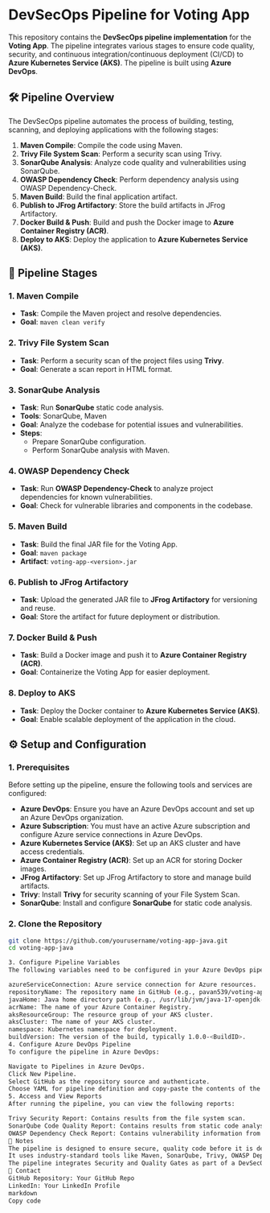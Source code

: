 # DevSecOps Pipeline for Voting App

This repository contains the **DevSecOps pipeline implementation** for the **Voting App**. The pipeline integrates various stages to ensure code quality, security, and continuous integration/continuous deployment (CI/CD) to **Azure Kubernetes Service (AKS)**. The pipeline is built using **Azure DevOps**.

## 🛠 Pipeline Overview

The DevSecOps pipeline automates the process of building, testing, scanning, and deploying applications with the following stages:

1. **Maven Compile**: Compile the code using Maven.
2. **Trivy File System Scan**: Perform a security scan using Trivy.
3. **SonarQube Analysis**: Analyze code quality and vulnerabilities using SonarQube.
4. **OWASP Dependency Check**: Perform dependency analysis using OWASP Dependency-Check.
5. **Maven Build**: Build the final application artifact.
6. **Publish to JFrog Artifactory**: Store the build artifacts in JFrog Artifactory.
7. **Docker Build & Push**: Build and push the Docker image to **Azure Container Registry (ACR)**.
8. **Deploy to AKS**: Deploy the application to **Azure Kubernetes Service (AKS)**.

## 🚀 Pipeline Stages

### 1. **Maven Compile**
   - **Task**: Compile the Maven project and resolve dependencies.
   - **Goal**: `maven clean verify`

### 2. **Trivy File System Scan**
   - **Task**: Perform a security scan of the project files using **Trivy**.
   - **Goal**: Generate a scan report in HTML format.

### 3. **SonarQube Analysis**
   - **Task**: Run **SonarQube** static code analysis.
   - **Tools**: SonarQube, Maven
   - **Goal**: Analyze the codebase for potential issues and vulnerabilities.
   - **Steps**:
     - Prepare SonarQube configuration.
     - Perform SonarQube analysis with Maven.

### 4. **OWASP Dependency Check**
   - **Task**: Run **OWASP Dependency-Check** to analyze project dependencies for known vulnerabilities.
   - **Goal**: Check for vulnerable libraries and components in the codebase.

### 5. **Maven Build**
   - **Task**: Build the final JAR file for the Voting App.
   - **Goal**: `maven package`
   - **Artifact**: `voting-app-<version>.jar`

### 6. **Publish to JFrog Artifactory**
   - **Task**: Upload the generated JAR file to **JFrog Artifactory** for versioning and reuse.
   - **Goal**: Store the artifact for future deployment or distribution.

### 7. **Docker Build & Push**
   - **Task**: Build a Docker image and push it to **Azure Container Registry (ACR)**.
   - **Goal**: Containerize the Voting App for easier deployment.

### 8. **Deploy to AKS**
   - **Task**: Deploy the Docker container to **Azure Kubernetes Service (AKS)**.
   - **Goal**: Enable scalable deployment of the application in the cloud.

## ⚙️ Setup and Configuration

### 1. **Prerequisites**

Before setting up the pipeline, ensure the following tools and services are configured:

- **Azure DevOps**: Ensure you have an Azure DevOps account and set up an Azure DevOps organization.
- **Azure Subscription**: You must have an active Azure subscription and configure Azure service connections in Azure DevOps.
- **Azure Kubernetes Service (AKS)**: Set up an AKS cluster and have access credentials.
- **Azure Container Registry (ACR)**: Set up an ACR for storing Docker images.
- **JFrog Artifactory**: Set up JFrog Artifactory to store and manage build artifacts.
- **Trivy**: Install **Trivy** for security scanning of your File System Scan.
- **SonarQube**: Install and configure **SonarQube** for static code analysis.

### 2. **Clone the Repository**

```bash
git clone https://github.com/yourusername/voting-app-java.git
cd voting-app-java

3. Configure Pipeline Variables
The following variables need to be configured in your Azure DevOps pipeline:

azureServiceConnection: Azure service connection for Azure resources.
repositoryName: The repository name in GitHub (e.g., pavan539/voting-app-java).
javaHome: Java home directory path (e.g., /usr/lib/jvm/java-17-openjdk-amd64).
acrName: The name of your Azure Container Registry.
aksResourceGroup: The resource group of your AKS cluster.
aksCluster: The name of your AKS cluster.
namespace: Kubernetes namespace for deployment.
buildVersion: The version of the build, typically 1.0.0-<BuildID>.
4. Configure Azure DevOps Pipeline
To configure the pipeline in Azure DevOps:

Navigate to Pipelines in Azure DevOps.
Click New Pipeline.
Select GitHub as the repository source and authenticate.
Choose YAML for pipeline definition and copy-paste the contents of the pipeline YAML configuration.
5. Access and View Reports
After running the pipeline, you can view the following reports:

Trivy Security Report: Contains results from the file system scan.
SonarQube Code Quality Report: Contains results from static code analysis.
OWASP Dependency Check Report: Contains vulnerability information from the dependency check.
📝 Notes
The pipeline is designed to ensure secure, quality code before it is deployed to AKS.
It uses industry-standard tools like Maven, SonarQube, Trivy, OWASP Dependency-Check, and Docker.
The pipeline integrates Security and Quality Gates as part of a DevSecOps approach.
📧 Contact
GitHub Repository: Your GitHub Repo
LinkedIn: Your LinkedIn Profile
markdown
Copy code

